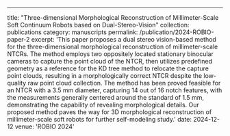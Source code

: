 ---
title: "Three-dimensional Morphological Reconstruction of Millimeter-Scale Soft Continuum Robots based on Dual-Stereo-Vision"
collection: publications
category: manuscripts
permalink: /publication/2024-ROBIO-paper-2
excerpt: 'This paper proposes a dual stereo vision-based method for the three-dimensional morphological reconstruction of millimeter-scale NTCRs. The method employs two oppositely located stationary binocular cameras to capture the point cloud of the NTCR, then utilizes predefined geometry as a reference for the KD tree method to relocate the capture point clouds, resulting in
a morphologically correct NTCR despite the low-quality raw point cloud collection. The method has been proved feasible for an NTCR with a 3.5 mm diameter, capturing 14 out of 16 notch features, with the measurements generally centered around the standard of 1.5 mm, demonstrating the capability of revealing morphological details. Our proposed method paves the way for
3D morphological reconstruction of millimeter-scale soft robots
for further self-modeling study.'
date: 2024-12-12
venue: 'ROBIO 2024'
